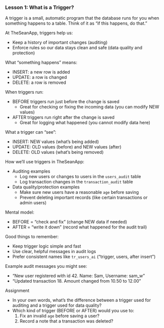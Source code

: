 ### Lesson 1: What is a Trigger?

A trigger is a small, automatic program that the database runs for you when something happens to a table. Think of it as “if this happens, do that.”

At TheSeanApp, triggers help us:
- Keep a history of important changes (auditing)
- Enforce rules so our data stays clean and safe (data quality and protection)

What “something happens” means:
- INSERT: a new row is added
- UPDATE: a row is changed
- DELETE: a row is removed

When triggers run:
- BEFORE triggers run just before the change is saved
  - Great for checking or fixing the incoming data (you can modify NEW values)
- AFTER triggers run right after the change is saved
  - Great for logging what happened (you cannot modify data here)

What a trigger can “see”:
- INSERT: NEW values (what’s being added)
- UPDATE: OLD values (before) and NEW values (after)
- DELETE: OLD values (what’s being removed)

How we’ll use triggers in TheSeanApp:
- Auditing examples
  - Log new users or changes to users in the `users_audit` table
  - Log transaction changes in the `transaction_audit` table
- Data quality/protection examples
  - Make sure new users have a reasonable `age` before saving
  - Prevent deleting important records (like certain transactions or admin users)

Mental model:
- BEFORE = “check and fix” (change NEW data if needed)
- AFTER = “write it down” (record what happened for the audit trail)

Good things to remember:
- Keep trigger logic simple and fast
- Use clear, helpful messages in audit logs
- Prefer consistent names like `tr_users_ai` (“trigger, users, after insert”)

Example audit messages you might see:
- “New user registered with id 42. Name: Sam, Username: sam_w”
- “Updated transaction 18. Amount changed from 10.50 to 12.00”

Assignment
- In your own words, what’s the difference between a trigger used for auditing and a trigger used for data quality?
- Which kind of trigger (BEFORE or AFTER) would you use to:
  1) Fix an invalid `age` before saving a user?
  2) Record a note that a transaction was deleted?